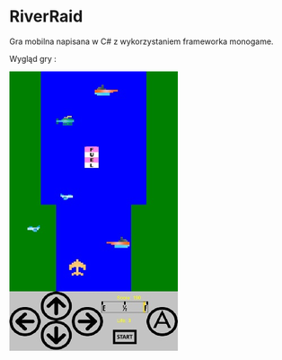 # RiverRaid
Gra mobilna napisana w C#  z wykorzystaniem frameworka monogame.

Wygląd gry :


![](Content/images/riverraid.jpg "Rozgrywka")
